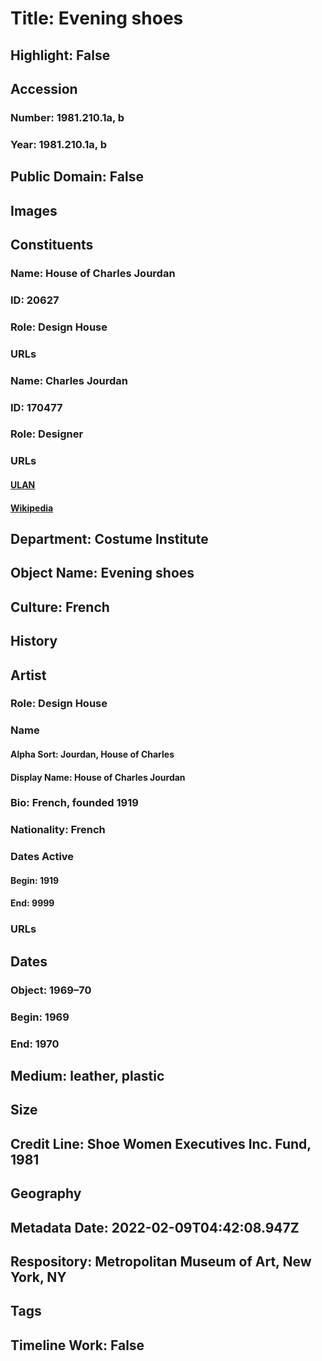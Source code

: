 # Title: Evening shoes
## Highlight: False
## Accession
### Number: 1981.210.1a, b
### Year: 1981.210.1a, b
## Public Domain: False
## Images
## Constituents
### Name: House of Charles Jourdan
### ID: 20627
### Role: Design House
### URLs
### Name: Charles Jourdan
### ID: 170477
### Role: Designer
### URLs
#### [ULAN](http://vocab.getty.edu/page/ulan/500524563)
#### [Wikipedia](https://www.wikidata.org/wiki/Q2959504)
## Department: Costume Institute
## Object Name: Evening shoes
## Culture: French
## History
## Artist
### Role: Design House
### Name
#### Alpha Sort: Jourdan, House of Charles
#### Display Name: House of Charles Jourdan
### Bio: French, founded 1919
### Nationality: French
### Dates Active
#### Begin: 1919
#### End: 9999
### URLs
## Dates
### Object: 1969–70
### Begin: 1969
### End: 1970
## Medium: leather, plastic
## Size
## Credit Line: Shoe Women Executives Inc. Fund, 1981
## Geography
## Metadata Date: 2022-02-09T04:42:08.947Z
## Respository: Metropolitan Museum of Art, New York, NY
## Tags
## Timeline Work: False